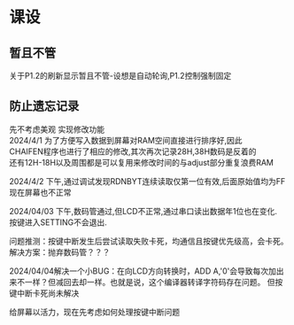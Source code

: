 # 课设
## 暂且不管
 关于P1.2的刷新显示暂且不管-设想是自动轮询,P1.2控制强制固定  

## 防止遗忘记录  
先不考虑美观  实现修改功能  
2024/4/1 为了方便写入数据到屏幕对RAM空间直接进行排序好,因此  
CHAIFEN程序也进行了相应的修改,其次再次记录28H,38H数码是反着的  
还有12H-18H以及周围都是可以复用来修改时间的与adjust部分重复浪费RAM

2024/4/2 下午,通过调试发现RDNBYT连续读取仅第一位有效,后面原始值均为FF  
现在屏幕也不正常  

2024/04/03 下午,数码管通过,但LCD不正常,通过串口读出数据年1位也在变化.  
按键进入SETTING不会退出.  

问题推测：按键中断发生后尝试读取失败卡死，均通信且按键优先级高，会卡死。  
解决方案：抛弃数码管？？？

2024/04/04解决一个小BUG：在向LCD方向转换时，ADD A,'0'会导致每次加出来不一样？但减回去却一样。也就是说，这个编译器转译字符码存在问题。 但按键中断卡死尚未解决  

给屏幕以活力，现在先考虑如何处理按键中断问题  